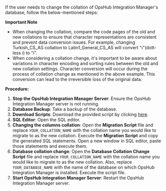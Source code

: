If the user needs to change the collation of OpsHub Integration Manager's database, follow the below-mentioned steps:

**Important Note**

* When changing the collation, compare the code pages of the old and new collations to ensure that character representations are consistent and prevent data conversion issues. For example, changing Turkish_CS_AS collation to Latin1_General_CS_AS will convert "ı"(dott-less i) to "i".
* When considering a collation change, it's important to be aware about variations in character encoding and sorting rules between the old and new collation settings. Character conversion will occur during the process of collation change as mentioned in the above example. This conversion can lead to the irreversible loss of the original data.

**Procedure:**

1. **Stop the OpsHub Integration Manager Server**: Ensure the OpsHub Integration Manager server is not running.
2. **Database Backup**: Take a backup of the database.
3. **Download Scripts**: Download the provided script by clicking [here](https://opshubtrial-my.sharepoint.com/:u:/g/personal/support_opshub_com/EeqVoEYk3gVHsQT8Y4_CrRsB_SkllsEiDWv1YrEbLEfbDw?e=VLcoFu).
4. **SQL Editor**: Open the SQL editor.
5. **Changing the columns collation**: Open the **Migration Script** file and replace `YOUR_COLLATION_NAME` with the collation name you would like to migrate to as the new collation. Execute the **Migration Script** and copy the generated SQL statements. Open a new window in SQL editor, paste those statements and execute them.
6. **Database collation change**: Open the **Database Collation Change Script** file and replace `YOUR_COLLATION_NAME` with the collation name you would like to migrate to as the new collation. Also, replace `YOUR_DATABASE_NAME` with the name of the database on which OpsHub Integration Manager is installed. Execute the script file.
7. **Start OpsHub Integration Manager Server**: Restart the OpsHub Integration Manager server.
